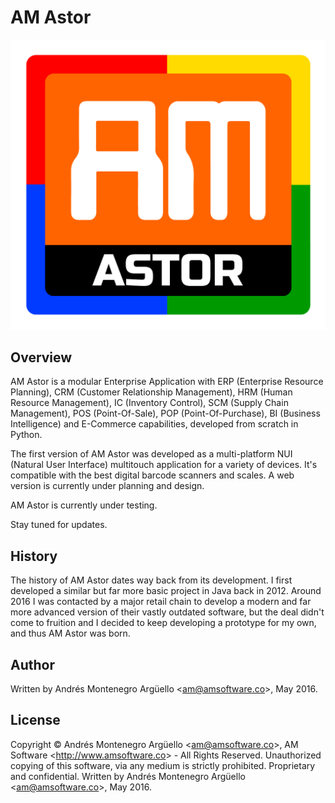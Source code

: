 # AM Astor


![AM Astor](./img/logo.png "AM Astor")

## Overview

AM Astor is a modular Enterprise Application with ERP (Enterprise Resource Planning), CRM (Customer Relationship Management), HRM (Human Resource Management), IC (Inventory Control), SCM (Supply Chain Management), POS (Point-Of-Sale), POP (Point-Of-Purchase), BI (Business Intelligence) and E-Commerce capabilities, developed from scratch in Python.

The first version of AM Astor was developed as a multi-platform NUI (Natural User Interface) multitouch application for a variety of devices. It's compatible with the best digital barcode scanners and scales. A web version is currently under planning and design.

AM Astor is currently under testing.

Stay tuned for updates.

## History

The history of AM Astor dates way back from its development. I first developed a similar but far more basic project in Java back in 2012. Around 2016 I was contacted by a major retail chain to develop a modern and far more advanced version of their vastly outdated software, but the deal didn't come to fruition and I decided to keep developing a prototype for my own, and thus AM Astor was born.

## Author

Written by Andrés Montenegro Argüello <<am@amsoftware.co>>, May 2016.

## License

Copyright © Andrés Montenegro Argüello <<am@amsoftware.co>>, AM Software <<http://www.amsoftware.co>> - All Rights Reserved.
Unauthorized copying of this software, via any medium is strictly prohibited.
Proprietary and confidential.
Written by Andrés Montenegro Argüello <<am@amsoftware.co>>, May 2016.
